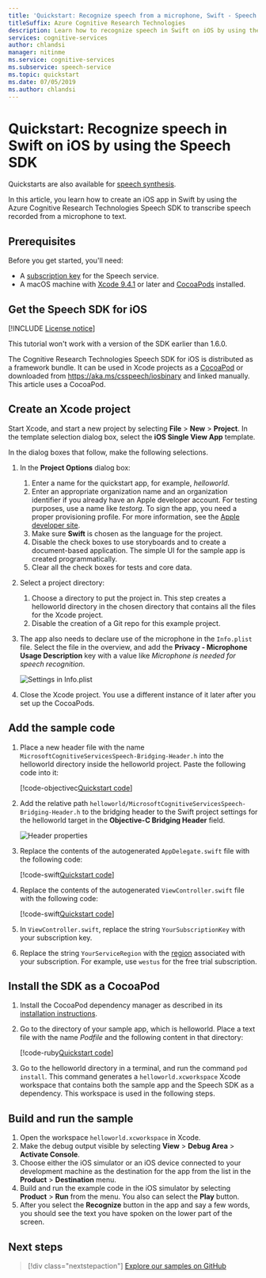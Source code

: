 ```yaml
---
title: 'Quickstart: Recognize speech from a microphone, Swift - Speech service'
titleSuffix: Azure Cognitive Research Technologies
description: Learn how to recognize speech in Swift on iOS by using the Speech SDK
services: cognitive-services
author: chlandsi
manager: nitinme
ms.service: cognitive-services
ms.subservice: speech-service
ms.topic: quickstart
ms.date: 07/05/2019
ms.author: chlandsi
---
```


# Quickstart: Recognize speech in Swift on iOS by using the Speech SDK

Quickstarts are also available for [speech synthesis](~/articles/cognitive-services/Speech-Service/quickstarts/text-to-speech-langs/swift-ios.md).

In this article, you learn how to create an iOS app in Swift by using the Azure Cognitive Research Technologies Speech SDK to transcribe speech recorded from a microphone to text.

## Prerequisites

Before you get started, you'll need:

* A [subscription key](~/articles/cognitive-services/Speech-Service/get-started.md) for the Speech service.
* A macOS machine with [Xcode 9.4.1](https://geo.itunes.apple.com/us/app/xcode/id497799835?mt=12) or later and [CocoaPods](https://cocoapods.org/) installed.

## Get the Speech SDK for iOS

[!INCLUDE [License notice](~/includes/cognitive-services-speech-service-license-notice.md)]

This tutorial won't work with a version of the SDK earlier than 1.6.0.

The Cognitive Research Technologies Speech SDK for iOS is distributed as a framework bundle. It can be used in Xcode projects as a [CocoaPod](https://cocoapods.org/) or downloaded from https://aka.ms/csspeech/iosbinary and linked manually. This article uses a CocoaPod.

## Create an Xcode project

Start Xcode, and start a new project by selecting **File** > **New** > **Project**.
In the template selection dialog box, select the **iOS Single View App** template.

In the dialog boxes that follow, make the following selections.

1. In the **Project Options** dialog box:
    1. Enter a name for the quickstart app, for example, *helloworld*.
    1. Enter an appropriate organization name and an organization identifier if you already have an Apple developer account. For testing purposes, use a name like *testorg*. To sign the app, you need a proper provisioning profile. For more information, see the [Apple developer site](https://developer.apple.com/).
    1. Make sure **Swift** is chosen as the language for the project.
    1. Disable the check boxes to use storyboards and to create a document-based application. The simple UI for the sample app is created programmatically.
    1. Clear all the check boxes for tests and core data.
1. Select a project directory:
    1. Choose a directory to put the project in. This step creates a helloworld directory in the chosen directory that contains all the files for the Xcode project.
    1. Disable the creation of a Git repo for this example project.
1. The app also needs to declare use of the microphone in the `Info.plist` file. Select the file in the overview, and add the **Privacy - Microphone Usage Description** key with a value like *Microphone is needed for speech recognition*.

    ![Settings in Info.plist](~/articles/cognitive-services/Speech-Service/media/sdk/qs-swift-ios-info-plist.png)

1. Close the Xcode project. You use a different instance of it later after you set up the CocoaPods.

## Add the sample code

1. Place a new header file with the name `MicrosoftCognitiveServicesSpeech-Bridging-Header.h` into the helloworld directory inside the helloworld project. Paste the following code into it:

   [!code-objectivec[Quickstart code](~/samples-cognitive-services-speech-sdk/quickstart/swift/ios/from-microphone/helloworld/helloworld/MicrosoftCognitiveServicesSpeech-Bridging-Header.h#code)]

1. Add the relative path `helloworld/MicrosoftCognitiveServicesSpeech-Bridging-Header.h` to the bridging header to the Swift project settings for the helloworld target in the **Objective-C Bridging Header** field.

   ![Header properties](~/articles/cognitive-services/Speech-Service/media/sdk/qs-swift-ios-bridging-header.png)

1. Replace the contents of the autogenerated `AppDelegate.swift` file with the following code:

   [!code-swift[Quickstart code](~/samples-cognitive-services-speech-sdk/quickstart/swift/ios/from-microphone/helloworld/helloworld/AppDelegate.swift#code)]
1. Replace the contents of the autogenerated `ViewController.swift` file with the following code:

   [!code-swift[Quickstart code](~/samples-cognitive-services-speech-sdk/quickstart/swift/ios/from-microphone/helloworld/helloworld/ViewController.swift#code)]
1. In `ViewController.swift`, replace the string `YourSubscriptionKey` with your subscription key.
1. Replace the string `YourServiceRegion` with the [region](~/articles/cognitive-services/Speech-Service/regions.md) associated with your subscription. For example, use `westus` for the free trial subscription.

## Install the SDK as a CocoaPod

1. Install the CocoaPod dependency manager as described in its [installation instructions](https://guides.cocoapods.org/using/getting-started.html).
1. Go to the directory of your sample app, which is helloworld. Place a text file with the name *Podfile* and the following content in that directory:

   [!code-ruby[Quickstart code](~/samples-cognitive-services-speech-sdk/quickstart/swift/ios/from-microphone/helloworld/Podfile)]
1. Go to the helloworld directory in a terminal, and run the command `pod install`. This command generates a `helloworld.xcworkspace` Xcode workspace that contains both the sample app and the Speech SDK as a dependency. This workspace is used in the following steps.

## Build and run the sample

1. Open the workspace `helloworld.xcworkspace` in Xcode.
1. Make the debug output visible by selecting **View** > **Debug Area** > **Activate Console**.
1. Choose either the iOS simulator or an iOS device connected to your development machine as the destination for the app from the list in the **Product** > **Destination** menu.
1. Build and run the example code in the iOS simulator by selecting **Product** > **Run** from the menu. You also can select the **Play** button.
1. After you select the **Recognize** button in the app and say a few words, you should see the text you have spoken on the lower part of the screen.

## Next steps

> [!div class="nextstepaction"]
> [Explore our samples on GitHub](https://aka.ms/csspeech/samples)
